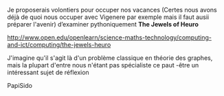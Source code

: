 Je proposerais volontiers pour occuper nos vacances (Certes nous avons déjà de quoi nous occuper avec Vigenere par exemple mais il faut ausii préparer l'avenir) d’examiner pythoniquement **The Jewels of Heuro**

http://www.open.edu/openlearn/science-maths-technology/computing-and-ict/computing/the-jewels-heuro

J'imagine qu'il s'agit là d'un problème classique en théorie des graphes, mais la plupart d'entre nous n'étant pas spécialiste ce paut -être un intéressant sujet de réflexion 

PapiSido

